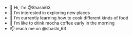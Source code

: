 - 👋 Hi, I’m @Shashi63
- 👀 I’m interested in exploring new places 
- 🌱 I’m currently learning how to cook different kinds of food 
- 💞️ I’m like to drink mocha coffee early in the morning
- 📫 reach me on @shashi_63

<!---
Shashi63/Shashi63 is a ✨ special ✨ repository because its `README.md` (this file) appears on your GitHub profile.
You can click the Preview link to take a look at your changes.
--->
